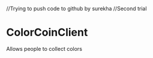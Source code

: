 //Trying to push code to github by surekha
//Second trial
# ColorCoinClient
Allows people to  collect colors

